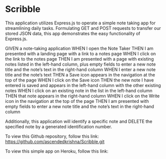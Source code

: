 # Scribble


This application utilizes Express.js to operate a simple note taking app for streamlining daily tasks. Formulating GET and POST requests to transfer our stored JSON data, this app demonstrates the easy functionality of Express.js.

GIVEN a note-taking application
WHEN I open the Note Taker
THEN I am presented with a landing page with a link to a notes page
WHEN I click on the link to the notes page
THEN I am presented with a page with existing notes listed in the left-hand column, plus empty fields to enter a new note title and the note’s text in the right-hand column
WHEN I enter a new note title and the note’s text
THEN a Save icon appears in the navigation at the top of the page
WHEN I click on the Save icon
THEN the new note I have entered is saved and appears in the left-hand column with the other existing notes
WHEN I click on an existing note in the list in the left-hand column
THEN that note appears in the right-hand column
WHEN I click on the Write icon in the navigation at the top of the page
THEN I am presented with empty fields to enter a new note title and the note’s text in the right-hand column

Additionally, this application will identify a specific note and DELETE the specified note by a generated identification number.

To view this Github repository, follow this link:
https://github.com/ascendedkrishna/Scribble.git

To view this simple app on Heroku, follow this link:
